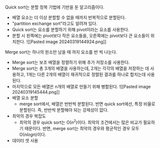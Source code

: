 Quick sort는 분할 정복 기법에 기반을 둔 알고리즘이다.
- 배열 요소는 더 이상 분할할 수 없을 때까지 반복적으로 분할된다.
- "partition exchange sort"라고도 알려져 있다.
- Quick sort는 요소를 분할하기 위해 pivot이라는 요소를 사용한다.
- 분할 시 왼쪽에는 pivot보다 작은 요소들을, 오른쪽에는 pivot보다 큰 요소들이 위치한다.
![[Pasted image 20240319144924.png]]

Merge sort는 하나의 원소만 남을 때 까지 요소를 반 씩 나눈다.
- Merge sort는 보조 배열을 정렬하기 위해 추가 저장소를 사용한다.
- Merge sort는 총 3개의 배열을 사용하는데, 2개는 각각의 배열을 저장하는 데 사용하고, 1개는 다른 2개의 배열이 재귀적으로 정렬된 결과를 하나로 합치는데 사용된다.
- 마지막으로 모든 배열은 n개의 배열로 만들기 위해 병합된다.
![[Pasted image 20240319145444.png]]
- 배열 요소 분할
	- merge sort에서, 배열은 반반씩 분할된다. 반면 quick sort에선, 특정 비율로 분할된다. 즉, 반반씩 분할해야 되는 강제성이 없다.
- 최악의 경우 복잡도
	- 최악의 경우 quick sort는 O($n^2$)이다. 최악의 조건에서는 많은 비교가 필요하기 때문이다. 반면, merge sort는 최악의 경우와 평균적인 경우 모두 O($n logn$)이다.
- 데이터 셋 사용



















































































